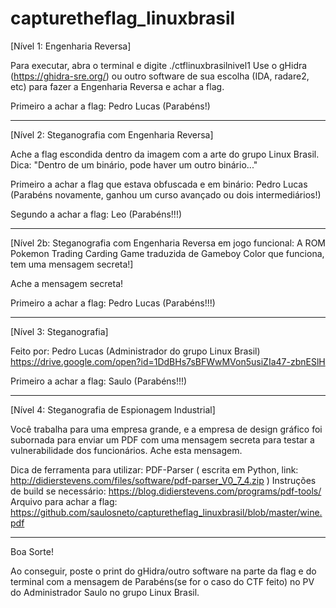 # capturetheflag_linuxbrasil
[Nível 1: Engenharia Reversa]

Para executar, abra o terminal e digite ./ctflinuxbrasilnivel1 Use o gHidra (https://ghidra-sre.org/) ou outro software de sua escolha (IDA, radare2, etc) para fazer a Engenharia Reversa e achar a flag.

Primeiro a achar a flag: Pedro Lucas (Parabéns!)

---

[Nível 2: Steganografia com Engenharia Reversa]

Ache a flag escondida dentro da imagem com a arte do grupo Linux Brasil. Dica: "Dentro de um binário, pode haver um outro binário..."

Primeiro a achar a flag que estava obfuscada e em binário: Pedro Lucas (Parabéns novamente, ganhou um curso avançado ou dois intermediários!)

Segundo a achar a flag: Leo (Parabéns!!!)

---

[Nível 2b: Steganografia com Engenharia Reversa em jogo funcional: A ROM Pokemon Trading Carding Game traduzida de Gameboy Color que funciona, tem uma mensagem secreta!]

Ache a mensagem secreta!

Primeiro a achar a flag: Pedro Lucas (Parabéns!!!)

---

[Nível 3: Steganografia]

Feito por: Pedro Lucas (Administrador do grupo Linux Brasil)
https://drive.google.com/open?id=1DdBHs7sBFWwMVon5usiZIa47-zbnESlH

Primeiro a achar a flag: Saulo (Parabéns!!!)

---

[Nível 4: Steganografia de Espionagem Industrial]

Você trabalha para uma empresa grande, e a empresa de design gráfico foi subornada para enviar um PDF com uma mensagem secreta para testar a vulnerabilidade dos funcionários. Ache esta mensagem.

Dica de ferramenta para utilizar: PDF-Parser ( escrita em Python, link: http://didierstevens.com/files/software/pdf-parser_V0_7_4.zip )
Instruções de build se necessário: https://blog.didierstevens.com/programs/pdf-tools/
Arquivo para achar a flag: https://github.com/saulosneto/capturetheflag_linuxbrasil/blob/master/wine.pdf

---

Boa Sorte!

Ao conseguir, poste o print do gHidra/outro software na parte da flag e do terminal com a mensagem de Parabéns(se for o caso do CTF feito) no PV do Administrador Saulo no grupo Linux Brasil.
